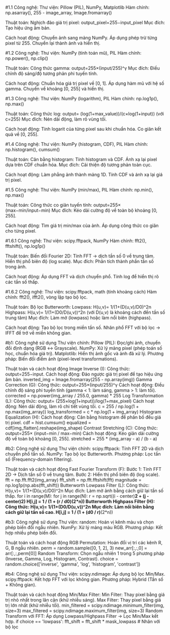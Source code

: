 #1.1
Công nghệ:
Thư viện: Pillow (PIL), NumPy, Matplotlib
Hàm chính: np.asarray(), 255 - image_array, Image.fromarray()

Thuật toán:
Nghịch đảo giá trị pixel: output_pixel=255−input_pixel
Mục đích: Tạo hiệu ứng âm bản.

Cách hoạt động:
Chuyển ảnh sang mảng NumPy.
Áp dụng phép trừ từng pixel từ 255.
Chuyển lại thành ảnh và hiển thị.

#1.2
Công nghệ:
Thư viện: NumPy (tính toán mũ), PIL
Hàm chính: np.power(), np.clip()

Thuật toán:
Công thức gamma: output=255×(input/255)^γ
 Mục đích: Điều chỉnh độ sáng/độ tương phản phi tuyến tính.

Cách hoạt động:
Chuẩn hóa giá trị pixel về [0, 1].
Áp dụng hàm mũ với hệ số gamma.
Chuyển về khoảng [0, 255] và hiển thị.

#1.3
Công nghệ:
Thư viện: NumPy (logarithm), PIL
Hàm chính: np.log1p(), np.max()

Thuật toán:
Công thức log: output= (log(1+max_value))/(c×log(1+input))
​(với c=255)
Mục đích: Nén dải động, làm rõ vùng tối.

Cách hoạt động:
Tính logarit của từng pixel sau khi chuẩn hóa.
Co giãn kết quả về [0, 255].

#1.4
Công nghệ:
Thư viện: NumPy (histogram, CDF), PIL
Hàm chính: np.histogram(), cumsum()

Thuật toán:
Cân bằng histogram:
Tính histogram và CDF.
Ánh xạ lại pixel dựa trên CDF chuẩn hóa.
Mục đích: Cải thiện độ tương phản toàn cục.

Cách hoạt động:
Làm phẳng ảnh thành mảng 1D.
Tính CDF và ánh xạ lại giá trị pixel.

#1.5
Công nghệ:
Thư viện: NumPy (min/max), PIL
Hàm chính: np.min(), np.max()

Thuật toán:
Công thức co giãn tuyến tính: output=255× (max−min/input−min)
Mục đích: Kéo dải cường độ về toàn bộ khoảng [0, 255].

Cách hoạt động:
Tìm giá trị min/max của ảnh.
Áp dụng công thức co giãn cho từng pixel.

#1.6.1
Công nghệ:
Thư viện: scipy.fftpack, NumPy
Hàm chính: fft2(), fftshift(), np.log1p()

Thuật toán:
Biến đổi Fourier 2D:
Tính FFT → dịch tần số 0 về trung tâm.
Hiển thị phổ biên độ (log scale).
Mục đích: Phân tích thành phần tần số trong ảnh.

Cách hoạt động:
Áp dụng FFT và dịch chuyển phổ.
Tính log để hiển thị rõ các tần số thấp.

#1.6.2
Công nghệ:
Thư viện: scipy.fftpack, math (tính khoảng cách)
Hàm chính: fft2(), ifft2(), vòng lặp tạo bộ lọc.

Thuật toán:
Bộ lọc Butterworth:
Lowpass: H(u,v)= 1/(1+(D(u,v)/D0)^2n
Highpass: H(u,v)= 1/(1+(D0/D(u,v))^2n
(với D(u,v) là khoảng cách đến tần số trung tâm)
Mục đích: Làm mờ (lowpass) hoặc làm nổi biên (highpass).

Cách hoạt động:
Tạo bộ lọc trong miền tần số.
Nhân phổ FFT với bộ lọc → IFFT để trở về miền không gian.

​#b1: 
Công nghệ sử dụng
Thư viện chính:
Pillow (PIL): Đọc/ghi ảnh, chuyển đổi định dạng (RGB ↔ Grayscale).
NumPy: Xử lý mảng pixel (phép toán số học, chuẩn hóa giá trị).
Matplotlib: Hiển thị ảnh gốc và ảnh đã xử lý.
Phương pháp: Biến đổi điểm ảnh (pixel-level transformations).

Thuật toán và cách hoạt động
Image Inverse (I):
Công thức: output=255−input.
Cách hoạt động: Đảo ngược giá trị pixel để tạo hiệu ứng âm bản.
inverted_img = Image.fromarray(255 - np.array(img))
​Gamma Correction (G):
Công thức:  output=255×(input/255)^γ
Cách hoạt động: Điều chỉnh độ sáng phi tuyến tính (gamma < 1: làm sáng, gamma > 1: làm tối).
corrected = np.power(img_array / 255.0, gamma) * 255
Log Transformation (L):
Công thức: 
output= (255×log(1+input))/log(1+max_pixel)
Cách hoạt động: Nén dải động, làm rõ chi tiết vùng tối.
c = 255 / np.log(1 + np.max(img_array))
log_transformed = c * np.log(1 + img_array)
Histogram Equalization (H):
Cách hoạt động: Cân bằng histogram để phân bố đều giá trị pixel.
cdf = hist.cumsum()
equalized = cdf[img_flatten].reshape(img_shape)
Contrast Stretching (C):
Công thức: 
output=255× (input−min / max−min)
Cách hoạt động: Kéo giãn dải cường độ về toàn bộ khoảng [0, 255].
stretched = 255 * (img_array - a) / (b - a)

#b2: 
Công nghệ sử dụng
Thư viện chính:
scipy.fftpack: Tính FFT 2D và dịch chuyển phổ tần số.
NumPy: Tạo bộ lọc Butterworth.
Phương pháp: Lọc tần số (Frequency-domain filtering).

Thuật toán và cách hoạt động
Fast Fourier Transform (F):
Bước 1: Tính FFT 2D → Dịch tần số 0 về trung tâm.
Bước 2: Hiển thị phổ biên độ (log scale).
fft = np.fft.fft2(img_array)
fft_shift = np.fft.fftshift(fft)
magnitude = np.log1p(np.abs(fft_shift))
Butterworth Lowpass Filter (L):
Công thức: 
H(u,v)= 1/(1+(D(u,v)/D0)^2n
Mục đích: Làm mờ ảnh bằng cách giữ lại tần số thấp.
for i in range(M):
    for j in range(N):
        r = np.sqrt((i - center)**2 + (j - center)**2)
        H[i,j] = 1 / (1 + (r / d0)**(2*n))
Butterworth Highpass Filter (H):
Công thức: H(u,v)= 1/(1+(D0/D(u,v))^2n
Mục đích: Làm nổi biên bằng cách giữ lại tần số cao.
H[i,j] = 1 / (1 + (d0 / r)**(2*n))

#b3: 
Công nghệ sử dụng
Thư viện:
random: Hoán vị kênh màu và chọn phép biến đổi ngẫu nhiên.
NumPy: Xử lý mảng màu RGB.
Phương pháp: Kết hợp nhiều phép biến đổi.

Thuật toán và cách hoạt động
RGB Permutation:
Hoán đổi vị trí các kênh R, G, B ngẫu nhiên.
perm = random.sample([0, 1, 2], 3)
new_arr[:,:,0] = arr[:,:,perm[0]] 
Random Transform:
Chọn ngẫu nhiên 1 trong 5 phương pháp (Inverse, Gamma, Log, Histogram, Contrast).
choice = random.choice(['inverse', 'gamma', 'log', 'histogram', 'contrast'])

#b4: 
Công nghệ sử dụng
Thư viện:
scipy.ndimage: Áp dụng bộ lọc Min/Max.
scipy.fftpack: Kết hợp FFT với lọc không gian.
Phương pháp: Hybrid (Tần số + Không gian).

Thuật toán và cách hoạt động
Min/Max Filter:
Min Filter: Thay pixel bằng giá trị nhỏ nhất trong lân cận (khử nhiễu sáng).
Max Filter: Thay pixel bằng giá trị lớn nhất (khử nhiễu tối).
min_filtered = scipy.ndimage.minimum_filter(img, size=3)
max_filtered = scipy.ndimage.maximum_filter(img, size=3)
Random Transform với FFT:
Áp dụng Lowpass/Highpass Filter → Lọc Min/Max kết hợp.
if choice == 'lowpass':
    fft_shift = fft_shift * mask_lowpass  # Nhân với bộ lọc
